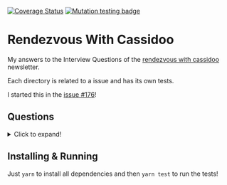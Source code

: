 [![Coverage Status](https://coveralls.io/repos/github/miguelriosoliveira/rendezvous-with-cassidoo/badge.svg?branch=main)](https://coveralls.io/github/miguelriosoliveira/rendezvous-with-cassidoo?branch=main)
[![Mutation testing badge](https://img.shields.io/endpoint?style=flat&url=https%3A%2F%2Fbadge-api.stryker-mutator.io%2Fgithub.com%2Fmiguelriosoliveira%2Frendezvous-with-cassidoo%2Fmain)](https://dashboard.stryker-mutator.io/reports/github.com/miguelriosoliveira/rendezvous-with-cassidoo/main)

# Rendezvous With Cassidoo

My answers to the Interview Questions of the [rendezvous with cassidoo](https://buttondown.email/cassidoo/archive) newsletter.

Each directory is related to a issue and has its own tests.

I started this in the [issue #176](https://buttondown.email/cassidoo/archive/we-are-what-we-repeatedly-do-excellence-then-is/)!

## Questions

<details>
  <summary>Click to expand!</summary>

#### 2017

- [001 - convertToRomans](src/2017/001-convertToRomans)
- [002 - postfix](src/2017/002-postfix)

#### 2020

- [176 - find2020](src/2020/176-find2020)

#### 2021

- [177 - canToggle](src/2021/177-canToggle)
- [181 - stockQueue](src/2021/181-stockQueue)

#### 2022

- [252 - longText](src/2022/252-longText)
- [254 - longestWord](src/2022/254-longestWord)
- [256 - deepCopy](src/2022/256-deepCopy)
- [257 - hideEmail](src/2022/257-hideEmail)
- [258 - findIntersection](src/2022/258-findIntersection)
- [259 - numberOfOnes](src/2022/259-numberOfOnes)
- [260 - swapPairs](src/2022/260-swapPairs)
- [261 - parensSubstring](src/2022/261-parensSubstring)
- [262 - formatTable](src/2022/262-formatTable)
- [263 - addg](src/2022/263-addg)
- [264 - fromTo](src/2022/264-fromTo)
- [265 - cornerHit](src/2022/265-cornerHit)
- [266 - calculateGPA](src/2022/266-calculateGPA)
- [267 - ordinal](src/2022/267-ordinal)
- [268 - fibLike](src/2022/268-fibLike)
- [269 - truncate](src/2022/269-truncate)
- [270 - passDoors](src/2022/270-passDoors)
- [274 - combineStrings](src/2022/274-combineStrings)
- [275 - verticalSlashes](src/2022/275-verticalSlashes)
- [279 - capitalAfterVowel](src/2022/279-capitalAfterVowel)
- [280 - replaceZeros](src/2022/280-replaceZeros)

#### 2023

- [281 - maxSubarray](src/2023/281-maxSubarray)
- [282 - sumEveryOther](src/2023/282-sumEveryOther)
- [283 - spinTheWheel](src/2023/283-spinTheWheel)
- [284 - missingBits](src/2023/284-missingBits)
- [285 - generateArrays](src/2023/285-generateArrays)
- [287 - printDigits](src/2023/287-printDigits)
- [288 - numBalanced](src/2023/288-numBalanced)
- [289 - repeatedGroups](src/2023/289-repeatedGroups)
- [290 - scramble](src/2023/290-scramble)
</details>

## Installing & Running

Just `yarn` to install all dependencies and then `yarn test` to run the tests!
